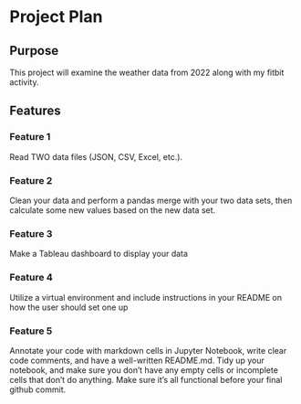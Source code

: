 # Project Plan

## Purpose
This project will examine the weather data from 2022 along with my fitbit activity.

## Features

### Feature 1
Read TWO data files (JSON, CSV, Excel, etc.). 

### Feature 2
Clean your data and perform a pandas merge with your two data sets, then calculate some new values based on the new data set.

### Feature 3
Make a Tableau dashboard to display your data

### Feature 4
Utilize a virtual environment and include instructions in your README on how the user should set one up

### Feature 5
Annotate your code with markdown cells in Jupyter Notebook, write clear code comments, and have a well-written README.md. Tidy up your notebook, and make sure you don’t have any empty cells or incomplete cells that don’t do anything. Make sure it’s all functional before your final github commit.
